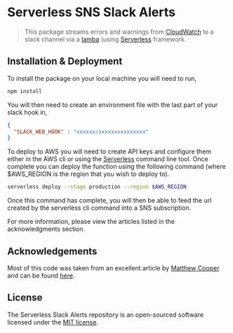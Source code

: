 # Serverless SNS Slack Alerts
> This package streams errors and warnings from [CloudWatch](https://aws.amazon.com/cloudwatch/) to a slack channel via 
a [lamba](https://aws.amazon.com/lambda/) (using [Serverless](https://serverless.com/) framework.
 
## Installation & Deployment

To install the package on your local machine you will need to run,

```bash
npm install
```

You will then need to create an environment file with the last part of your slack hook in,

```json
{
  "SLACK_WEB_HOOK" : "xxxxxx/xxxxxxxxxxxxxxx"
}
```

To deploy to AWS you will need to create API keys and configure them either in the AWS cli or using the 
[Serverless](https://serverless.com/) command line tool. Once complete you can deploy the function using the following
command (where $AWS_REGION is the region that you wish to deploy to).

```bash
serverless deploy --stage production --region $AWS_REGION
```

Once this command has complete, you will then be able to feed the url created by the serverless cli command into a SNS
subscription.

For more information, please view the articles listed in the acknowledgments section. 
 
## Acknowledgements
Most of this code was taken from an excellent article by [Matthew Cooper](http://matthewcooper.net/) and can be found 
[here](http://matthewcooper.net/2015/08/21/aws-cloudwatch-to-slack-via-api-gateway-and-lambda/).

## License

The Serverless Slack Alerts repository is an open-sourced software licensed under the [MIT license](http://opensource.org/licenses/MIT).

